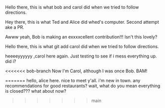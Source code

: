 
Hello there, this is what bob and carol did when we tried to follow directions. 

Hey there, this is what Ted and Alice did whed's computer.
Second attempt ake a PR.




Awww yeah, Bob is making an exxxxcellent contribution!!! Isn't  this lovely?

Hello there, this is what git add carol did when we tried to follow directions. 

heeeeyyyyyy ,carol here again. Just testing to see if i mess everything up. did i?

<<<<<<< bob-branch
Now I'm Carol, although I was once Bob. BAM!

=======
hello, alice here. nice to meet y'all. i'm new in town. any recommendations for good restaurants? wait, what do you mean everything is closed??? what about now?
>>>>>>> main
